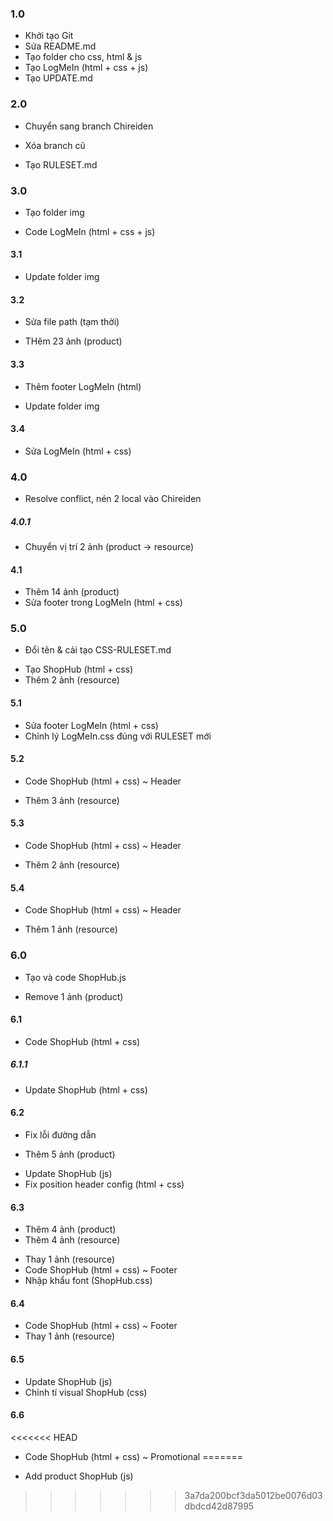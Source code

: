 ### 1.0
+ Khởi tạo Git
+ Sửa README.md
+ Tạo folder cho css, html & js
+ Tạo LogMeIn (html + css + js)
+ Tạo UPDATE.md

### 2.0
+ Chuyển sang branch Chireiden
- Xóa branch cũ
+ Tạo RULESET.md

### 3.0
+ Tạo folder img
* Code LogMeIn (html + css + js)

#### 3.1
+ Update folder img

#### 3.2
* Sửa file path (tạm thời)
+ THêm 23 ảnh (product)

#### 3.3
* Thêm footer LogMeIn (html)
+ Update folder img

#### 3.4
* Sửa LogMeIn (html + css)

### 4.0
+ Resolve conflict, nén 2 local vào Chireiden

##### 4.0.1
+ Chuyển vị trí 2 ảnh (product -> resource)

#### 4.1
+ Thêm 14 ảnh (product)
+ Sửa footer trong LogMeIn (html + css)

### 5.0
* Đổi tên & cải tạo CSS-RULESET.md
+ Tạo ShopHub (html + css)
+ Thêm 2 ảnh (resource)

#### 5.1
* Sửa footer LogMeIn (html + css)
* Chỉnh lý LogMeIn.css đúng với RULESET mới

#### 5.2
* Code ShopHub (html + css) ~ Header
+ Thêm 3 ảnh (resource)
#### 5.3
* Code ShopHub (html + css) ~ Header
+ Thêm 2 ảnh (resource)

#### 5.4
* Code ShopHub (html + css) ~ Header
+ Thêm 1 ảnh (resource)

### 6.0
+ Tạo và code ShopHub.js
- Remove 1 ảnh (product)

#### 6.1
* Code ShopHub (html + css)

##### 6.1.1
* Update ShopHub (html + css)

#### 6.2
* Fix lỗi đường dẫn
+ Thêm 5 ảnh (product)
* Update ShopHub (js)
* Fix position header config (html + css)

#### 6.3
+ Thêm 4 ảnh (product)
+ Thêm 4 ảnh (resource)
* Thay 1 ảnh (resource)
* Code ShopHub (html + css) ~ Footer
* Nhập khẩu font (ShopHub.css)

#### 6.4
* Code ShopHub (html + css) ~ Footer
* Thay 1 ảnh (resource)

#### 6.5
* Update ShopHub (js)
* Chỉnh tí visual ShopHub (css)

#### 6.6
<<<<<<< HEAD
* Code ShopHub (html + css) ~ Promotional
=======
+ Add product ShopHub (js)
>>>>>>> 3a7da200bcf3da5012be0076d03dbdcd42d87995
